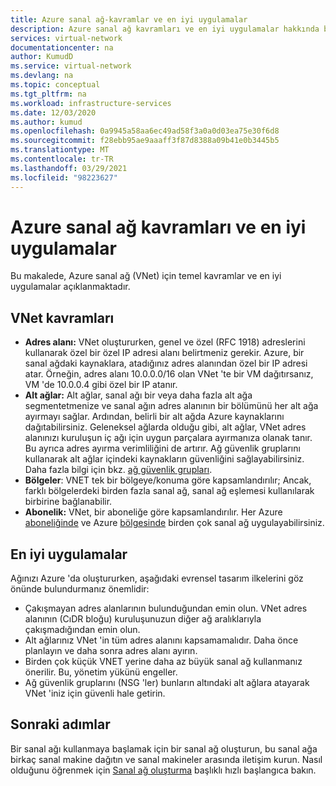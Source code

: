 ```yaml
---
title: Azure sanal ağ-kavramlar ve en iyi uygulamalar
description: Azure sanal ağ kavramları ve en iyi uygulamalar hakkında bilgi edinin.
services: virtual-network
documentationcenter: na
author: KumudD
ms.service: virtual-network
ms.devlang: na
ms.topic: conceptual
ms.tgt_pltfrm: na
ms.workload: infrastructure-services
ms.date: 12/03/2020
ms.author: kumud
ms.openlocfilehash: 0a9945a58aa6ec49ad58f3a0a0d03ea75e30f6d8
ms.sourcegitcommit: f28ebb95ae9aaaff3f87d8388a09b41e0b3445b5
ms.translationtype: MT
ms.contentlocale: tr-TR
ms.lasthandoff: 03/29/2021
ms.locfileid: "98223627"
---
```

# <a name="azure-virtual-network-concepts-and-best-practices"></a>Azure sanal ağ kavramları ve en iyi uygulamalar

Bu makalede, Azure sanal ağ (VNet) için temel kavramlar ve en iyi uygulamalar açıklanmaktadır.

## <a name="vnet-concepts"></a>VNet kavramları

- **Adres alanı:** VNet oluştururken, genel ve özel (RFC 1918) adreslerini kullanarak özel bir özel IP adresi alanı belirtmeniz gerekir. Azure, bir sanal ağdaki kaynaklara, atadığınız adres alanından özel bir IP adresi atar. Örneğin, adres alanı 10.0.0.0/16 olan VNet 'te bir VM dağıtırsanız, VM 'de 10.0.0.4 gibi özel bir IP atanır.
- **Alt ağlar:** Alt ağlar, sanal ağı bir veya daha fazla alt ağa segmentetmenize ve sanal ağın adres alanının bir bölümünü her alt ağa ayırmayı sağlar. Ardından, belirli bir alt ağda Azure kaynaklarını dağıtabilirsiniz. Geleneksel ağlarda olduğu gibi, alt ağlar, VNet adres alanınızı kuruluşun iç ağı için uygun parçalara ayırmanıza olanak tanır. Bu ayrıca adres ayırma verimliliğini de artırır. Ağ güvenlik gruplarını kullanarak alt ağlar içindeki kaynakların güvenliğini sağlayabilirsiniz. Daha fazla bilgi için bkz. [ağ güvenlik grupları](./network-security-groups-overview.md).
- **Bölgeler**: VNET tek bir bölgeye/konuma göre kapsamlandırılır; Ancak, farklı bölgelerdeki birden fazla sanal ağ, sanal ağ eşlemesi kullanılarak birbirine bağlanabilir.
- **Abonelik:** VNet, bir aboneliğe göre kapsamlandırılır. Her Azure [aboneliğinde](../azure-glossary-cloud-terminology.md?toc=%2fazure%2fvirtual-network%2ftoc.json#subscription) ve Azure [bölgesinde](../azure-glossary-cloud-terminology.md?toc=%2fazure%2fvirtual-network%2ftoc.json#region) birden çok sanal ağ uygulayabilirsiniz.

## <a name="best-practices"></a>En iyi uygulamalar

Ağınızı Azure 'da oluştururken, aşağıdaki evrensel tasarım ilkelerini göz önünde bulundurmanız önemlidir:

- Çakışmayan adres alanlarının bulunduğundan emin olun. VNet adres alanının (CıDR bloğu) kuruluşunuzun diğer ağ aralıklarıyla çakışmadığından emin olun.
- Alt ağlarınız VNet 'in tüm adres alanını kapsamamalıdır. Daha önce planlayın ve daha sonra adres alanı ayırın.
- Birden çok küçük VNET yerine daha az büyük sanal ağ kullanmanız önerilir. Bu, yönetim yükünü engeller.
- Ağ güvenlik gruplarını (NSG 'ler) bunların altındaki alt ağlara atayarak VNet 'iniz için güvenli hale getirin.

## <a name="next-steps"></a>Sonraki adımlar

 Bir sanal ağı kullanmaya başlamak için bir sanal ağ oluşturun, bu sanal ağa birkaç sanal makine dağıtın ve sanal makineler arasında iletişim kurun. Nasıl olduğunu öğrenmek için [Sanal ağ oluşturma](quick-create-portal.md) başlıklı hızlı başlangıca bakın.